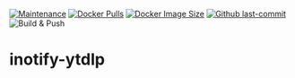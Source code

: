 [![Maintenance](https://img.shields.io/badge/Maintained%3F-yes-green.svg)](https://GitHub.com/Naereen/StrapDown.js/graphs/commit-activity) [![Docker Pulls](https://badgen.net/docker/pulls/martinbouillaud/inotify-ytdlp?icon=docker&label=pulls)](https://hub.docker.com/r/martinbouillaud/inotify-ytdlp:latest)  [![Docker Image Size](https://img.shields.io/docker/image-size/martinbouillaud/inotify-ytdlp?sort=date)](https://hub.docker.com/r/martinbouillaud/inotify-ytdlp/) [![Github last-commit](https://img.shields.io/github/last-commit/bilyboy785/inotify-ytdlp)](https://github.com/bilyboy785/inotify-ytdlp) ![Build & Push](https://github.com/bilyboy785/inotify-ytdlp/actions/workflows/build-push-master.yml/badge.svg)

# inotify-ytdlp
